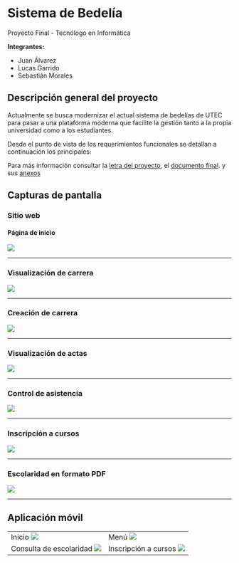 # Sistema de Bedelía

Proyecto Final - Tecnólogo en Informática

**Integrantes:**

- Juan Álvarez
- Lucas Garrido
- Sebastián Morales

## Descripción general del proyecto

Actualmente se busca modernizar el actual sistema de bedelías de UTEC para pasar a una plataforma moderna que facilite la gestión tanto a la propia universidad como a los estudiantes.

Desde el punto de vista de los requerimientos funcionales se detallan a continuación los principales:

Para más información consultar  la <a href="./documentacion/Letra.pdf">letra del proyecto</a>, el <a href="./documentacion/documento final/Documento final.pdf">documento final</a>. y sus  <a href="./documentacion/documento final/Documento final anexos.pdf">anexos</a>

## Capturas de pantalla

### Sitio web

#### Página de inicio

<img src="./documentacion/capturas/web/1_inicio.png">

---

### Visualización de carrera

<img src="./documentacion/capturas/web/2_ver_carrera.png">

---

### Creación de carrera

<img src="./documentacion/capturas/web/3_crear_carrera.png">

---

### Visualización de actas

<img src="./documentacion/capturas/web/4_ver_acta.png">

---

### Control de asistencia

<img src="./documentacion/capturas/web/5_control_asistencia.png">

---

### Inscripción a cursos

<img src="./documentacion/capturas/web/6_inscripcion_curso.png">

---

### Escolaridad en formato PDF

<img src="./documentacion/capturas/web/7_escolaridad_pdf.png">

---

## Aplicación móvil

<table>
    <tr>
        <td>
            Inicio
            <img src="./documentacion/capturas/pwa/1_inicio.png">
        </td>
        <td>
            Menú
            <img src="./documentacion/capturas/pwa/2_menu.png">
        </td>
    </tr>
    <tr>
        <td>
            Consulta de escolaridad
            <img src="./documentacion/capturas/pwa/3_escolaridad.png">
        </td>
        <td>
            Inscripción a cursos
            <img src="./documentacion/capturas/pwa/4_inscripcion.png">
        </td>
    </tr>
</table>

<!--
<img src="./documentacion/capturas/pwa/1_inicio.png">
<img src="./documentacion/capturas/pwa/2_menu.png">
<img src="./documentacion/capturas/pwa/3_escolaridad.png">
<img src="./documentacion/capturas/pwa/4_inscripcion.png">
-->
